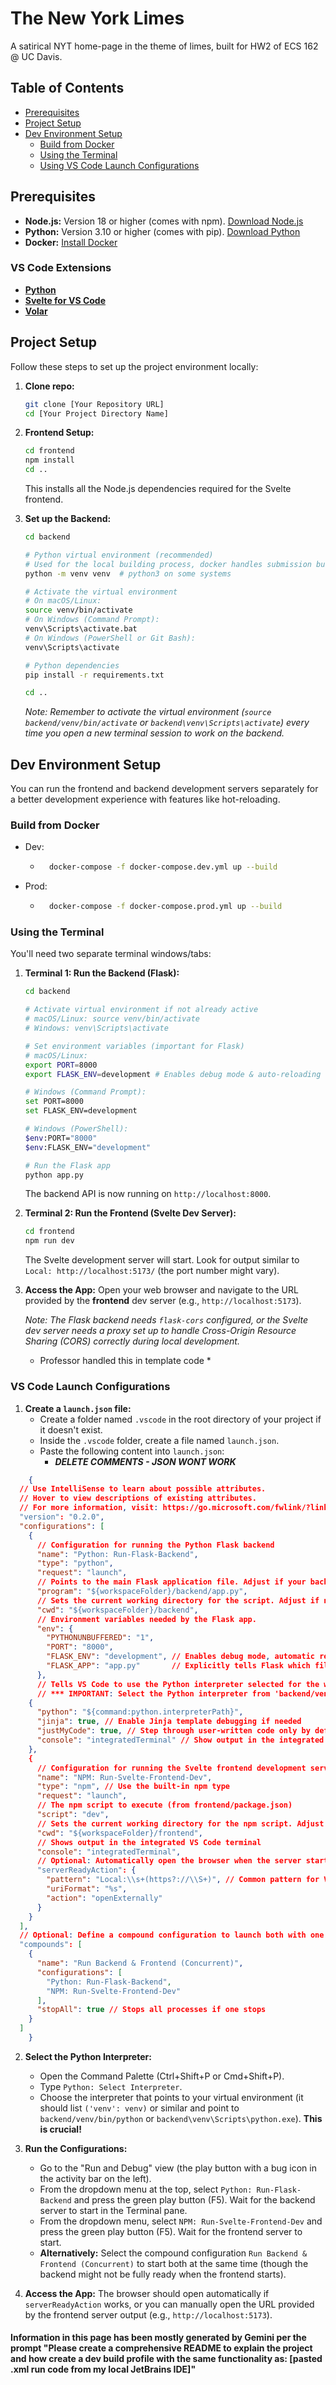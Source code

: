 ﻿# **The New York Limes**

A satirical NYT home-page in the theme of limes, built for HW2 of ECS 162 @ UC Davis.

## Table of Contents

*   [Prerequisites](#prerequisites)
*   [Project Setup](#project-setup)
*   [Dev Environment Setup](#dev-environment-setup)
    *   [Build from Docker](#build-from-docker)
    *   [Using the Terminal](#using-the-terminal)
    *   [Using VS Code Launch Configurations](#using-vs-code-launch-configurations)

## Prerequisites

*   **Node.js:** Version 18 or higher (comes with npm). [Download Node.js](https://nodejs.org/)
*   **Python:** Version 3.10 or higher (comes with pip). [Download Python](https://python.org/)
*   **Docker:** [Install Docker](https://docs.docker.com/get-docker/)

### VS Code Extensions

*    [**Python**](https://marketplace.visualstudio.com/items?itemName=ms-python.python)
*    [**Svelte for VS Code**](https://marketplace.visualstudio.com/items?itemName=svelte.svelte-vscode)
*    [**Volar**](https://marketplace.visualstudio.com/items?itemName=Vue.volar)

## Project Setup

Follow these steps to set up the project environment locally:

1.  **Clone repo:**
    ```bash
    git clone [Your Repository URL]
    cd [Your Project Directory Name]
    ```

2.  **Frontend Setup:**
    ```bash
    cd frontend
    npm install
    cd ..
    ```
    This installs all the Node.js dependencies required for the Svelte frontend.

3.  **Set up the Backend:**
    ```bash
    cd backend

    # Python virtual environment (recommended)
    # Used for the local building process, docker handles submission build process.
    python -m venv venv  # python3 on some systems

    # Activate the virtual environment
    # On macOS/Linux:
    source venv/bin/activate
    # On Windows (Command Prompt):
    venv\Scripts\activate.bat
    # On Windows (PowerShell or Git Bash):
    venv\Scripts\activate

    # Python dependencies
    pip install -r requirements.txt
    
    cd ..
    ```
    *Note: Remember to activate the virtual environment (`source backend/venv/bin/activate` or `backend\venv\Scripts\activate`) every time you open a new terminal session to work on the backend.*

## Dev Environment Setup

You can run the frontend and backend development servers separately for a better development experience with features like hot-reloading.

### Build from Docker
- Dev:
    * ```bash 
        docker-compose -f docker-compose.dev.yml up --build 
      ```
- Prod:
    * ```bash 
        docker-compose -f docker-compose.prod.yml up --build 
      ```



### Using the Terminal

You'll need two separate terminal windows/tabs:

1.  **Terminal 1: Run the Backend (Flask):**
    ```bash
    cd backend

    # Activate virtual environment if not already active
    # macOS/Linux: source venv/bin/activate
    # Windows: venv\Scripts\activate

    # Set environment variables (important for Flask)
    # macOS/Linux:
    export PORT=8000
    export FLASK_ENV=development # Enables debug mode & auto-reloading

    # Windows (Command Prompt):
    set PORT=8000
    set FLASK_ENV=development

    # Windows (PowerShell):
    $env:PORT="8000"
    $env:FLASK_ENV="development"

    # Run the Flask app
    python app.py
    ```
    The backend API is now running on `http://localhost:8000`.

2.  **Terminal 2: Run the Frontend (Svelte Dev Server):**
    ```bash
    cd frontend
    npm run dev
    ```
    The Svelte development server will start. Look for output similar to `Local: http://localhost:5173/` (the port number might vary).

3.  **Access the App:** Open your web browser and navigate to the URL provided by the **frontend** dev server (e.g., `http://localhost:5173`).

    *Note: The Flask backend needs `flask-cors` configured, or the Svelte dev server needs a proxy set up to handle Cross-Origin Resource Sharing (CORS) correctly during local development.*
    * Professor handled this in template code *

### VS Code Launch Configurations

1. **Create a `launch.json` file:**
    *   Create a folder named `.vscode` in the root directory of your project if it doesn't exist.
    *   Inside the `.vscode` folder, create a file named `launch.json`.
    *   Paste the following content into `launch.json`:
         * ***DELETE COMMENTS - JSON WONT WORK***

```json
    {
  // Use IntelliSense to learn about possible attributes.
  // Hover to view descriptions of existing attributes.
  // For more information, visit: https://go.microsoft.com/fwlink/?linkid=830387
  "version": "0.2.0",
  "configurations": [
    {
      // Configuration for running the Python Flask backend
      "name": "Python: Run-Flask-Backend",
      "type": "python",
      "request": "launch",
      // Points to the main Flask application file. Adjust if your backend is nested deeper.
      "program": "${workspaceFolder}/backend/app.py",
      // Sets the current working directory for the script. Adjust if nested deeper.
      "cwd": "${workspaceFolder}/backend",
      // Environment variables needed by the Flask app.
      "env": {
        "PYTHONUNBUFFERED": "1",
        "PORT": "8000",
        "FLASK_ENV": "development", // Enables debug mode, automatic reloading
        "FLASK_APP": "app.py"       // Explicitly tells Flask which file/app instance to run
      },
      // Tells VS Code to use the Python interpreter selected for the workspace.
      // *** IMPORTANT: Select the Python interpreter from 'backend/venv' ***
    {
      "python": "${command:python.interpreterPath}",
      "jinja": true, // Enable Jinja template debugging if needed
      "justMyCode": true, // Step through user-written code only by default
      "console": "integratedTerminal" // Show output in the integrated VS Code terminal
    },
    {
      // Configuration for running the Svelte frontend development server
      "name": "NPM: Run-Svelte-Frontend-Dev",
      "type": "npm", // Use the built-in npm type
      "request": "launch",
      // The npm script to execute (from frontend/package.json)
      "script": "dev",
      // Sets the current working directory for the npm script. Adjust if nested deeper.
      "cwd": "${workspaceFolder}/frontend",
      // Shows output in the integrated VS Code terminal
      "console": "integratedTerminal",
      // Optional: Automatically open the browser when the server starts
      "serverReadyAction": {
        "pattern": "Local:\\s+(https?://\\S+)", // Common pattern for Vite/SvelteKit dev servers
        "uriFormat": "%s",
        "action": "openExternally"
      }
    }
  ],
  // Optional: Define a compound configuration to launch both with one click
  "compounds": [
    {
      "name": "Run Backend & Frontend (Concurrent)",
      "configurations": [
        "Python: Run-Flask-Backend",
        "NPM: Run-Svelte-Frontend-Dev"
      ],
      "stopAll": true // Stops all processes if one stops
    }
  ]
    }
```

2.  **Select the Python Interpreter:**
    *   Open the Command Palette (Ctrl+Shift+P or Cmd+Shift+P).
    *   Type `Python: Select Interpreter`.
    *   Choose the interpreter that points to your virtual environment (it should list `('venv': venv)` or similar and point to `backend/venv/bin/python` or `backend\venv\Scripts\python.exe`). **This is crucial!**

3.  **Run the Configurations:**
    *   Go to the "Run and Debug" view (the play button with a bug icon in the activity bar on the left).
    *   From the dropdown menu at the top, select `Python: Run-Flask-Backend` and press the green play button (F5). Wait for the backend server to start in the Terminal pane.
    *   From the dropdown menu, select `NPM: Run-Svelte-Frontend-Dev` and press the green play button (F5). Wait for the frontend server to start.
    *   **Alternatively:** Select the compound configuration `Run Backend & Frontend (Concurrent)` to start both at the same time (though the backend might not be fully ready when the frontend starts).

4.  **Access the App:** The browser should open automatically if `serverReadyAction` works, or you can manually open the URL provided by the frontend server output (e.g., `http://localhost:5173`).


#### Information in this page has been mostly generated by Gemini per the prompt "Please create a comprehensive README to explain the project and how create a dev build profile with the same functionality as: [pasted .xml run code from my local JetBrains IDE]"